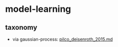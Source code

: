 # model-learning

## taxonomy
* via gaussian-process:
  [pilco_deisenroth_2015.md](pilco_deisenroth_2015.md)
